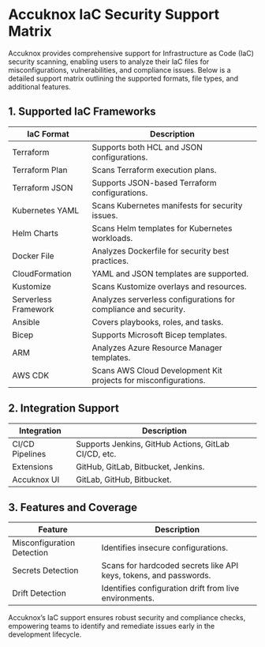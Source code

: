 # Accuknox IaC Security Support Matrix

Accuknox provides comprehensive support for Infrastructure as Code (IaC) security scanning, enabling users to analyze their IaC files for misconfigurations, vulnerabilities, and compliance issues. Below is a detailed support matrix outlining the supported formats, file types, and additional features.

## **1. Supported IaC Frameworks**

| IaC Format         | Description                                                  |
|---------------------|--------------------------------------------------------|
| Terraform           | Supports both HCL and JSON configurations.            |
| Terraform Plan      | Scans Terraform execution plans.                      |
| Terraform JSON      | Supports JSON-based Terraform configurations.         |
| Kubernetes YAML     | Scans Kubernetes manifests for security issues.       |
| Helm Charts         | Scans Helm templates for Kubernetes workloads.        |
| Docker File         | Analyzes Dockerfile for security best practices.      |
| CloudFormation      | YAML and JSON templates are supported.                |
| Kustomize           | Scans Kustomize overlays and resources.               |
| Serverless Framework| Analyzes serverless configurations for compliance and security. |
| Ansible             | Covers playbooks, roles, and tasks.                   |
| Bicep               | Supports Microsoft Bicep templates.                   |
| ARM                 | Analyzes Azure Resource Manager templates.            |
| AWS CDK             | Scans AWS Cloud Development Kit projects for misconfigurations. |

## **2. Integration Support**

| Integration         | Description                                            |
|---------------------|--------------------------------------------------------|
| CI/CD Pipelines     | Supports Jenkins, GitHub Actions, GitLab CI/CD, etc.  |
| Extensions          | GitHub, GitLab, Bitbucket, Jenkins.                   |
| Accuknox UI         | GitLab, GitHub, Bitbucket.                            |

## **3. Features and Coverage**

| Feature                 | Description                                        |
|--------------------------|----------------------------------------------------|
| Misconfiguration Detection | Identifies insecure configurations.             |
| Secrets Detection        | Scans for hardcoded secrets like API keys, tokens, and passwords. |
| Drift Detection          | Identifies configuration drift from live environments. |

Accuknox’s IaC support ensures robust security and compliance checks, empowering teams to identify and remediate issues early in the development lifecycle.
